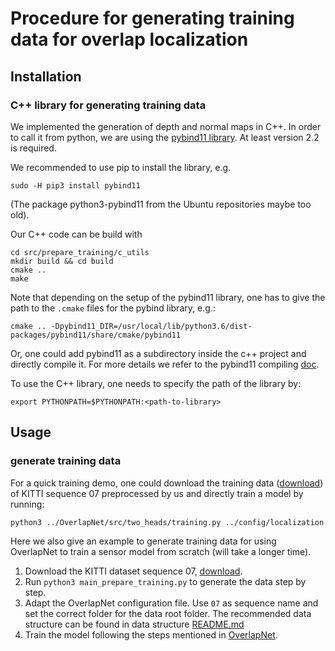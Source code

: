 # Procedure for generating training data for overlap localization

## Installation

### C++ library for generating training data

We implemented the generation of depth and normal maps in C++. In order to call it from python, we are
using the [pybind11 library](https://github.com/pybind/pybind11). At least version 2.2 is required.

We recommended to use pip to install the library, e.g.

```
sudo -H pip3 install pybind11
```
(The package python3-pybind11 from the Ubuntu repositories maybe too old).

Our C++ code can be build with

```
cd src/prepare_training/c_utils
mkdir build && cd build
cmake ..
make
```

Note that depending on the setup of the pybind11 library, one has to give the path to the `.cmake` files
for the pybind library, e.g.:

```
cmake .. -Dpybind11_DIR=/usr/local/lib/python3.6/dist-packages/pybind11/share/cmake/pybind11
```
Or, one could add pybind11 as a subdirectory inside the c++ project and directly compile it. 
For more details we refer to the pybind11 compiling [doc](https://pybind11.readthedocs.io/en/stable/compiling.html).

To use the C++ library, one needs to specify the path of the library by:

```
export PYTHONPATH=$PYTHONPATH:<path-to-library>
``` 

## Usage

### generate training data

For a quick training demo, one could download the training data ([download](http://www.ipb.uni-bonn.de/html/projects/overlap_mcl/training.zip)) of KITTI sequence 07 preprocessed by us and directly train a model by running:

```bash
python3 ../OverlapNet/src/two_heads/training.py ../config/localization.yml
```

Here we also give an example to generate training data for using OverlapNet to train a sensor model from scratch (will take a longer time). 

1. Download the KITTI dataset sequence 07, [download](http://www.ipb.uni-bonn.de/html/projects/overlap_mcl/kitti_07.zip).
2. Run `python3 main_prepare_training.py` to generate the data step by step.
3. Adapt the OverlapNet configuration file. Use `07` as sequence name and set the correct folder for the data root folder. The recommended data structure can be found in data structure [README.md](../../data/README.md)
4. Train the model following the steps mentioned in [OverlapNet](https://github.com/PRBonn/OverlapNet).


